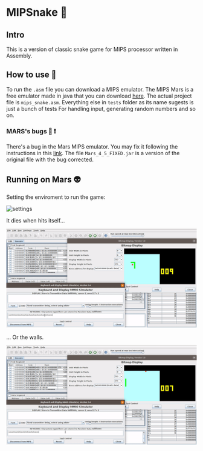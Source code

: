 # MIPSnake :snake:

## Intro

This is a version of classic snake game for MIPS processor written in Assembly.

## How to use :apple:

To run the `.asm` file you can download a MIPS emulator. The MIPS Mars is
a free emulator made in java that you can download [here](http://courses.missouristate.edu/KenVollmar/mars/).
The actual project file is `mips_snake.asm`. Everything else in `tests` folder as its name sugests is just a bunch of tests For
handling input, generating random numbers and so on.

### MARS's bugs :bug: :exclamation: 

There's a bug in the Mars MIPS emulator. You may fix it following the instructions in this [link](https://dtconfect.wordpress.com/2013/02/09/mars-mips-simulator-lockup-hackfix/). The file `Mars_4_5_FIXED.jar` is a version of the original file with the bug corrected. 

## Running on Mars :alien:

Setting the enviroment to run the game:

![settings](imgs/settings.gif)

It dies when hits itself...

![self collinsion](imgs/self-collision.gif)

... Or the walls.

![walls collision](imgs/wall-collision.gif)